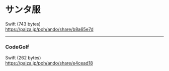 サンタ服
========
  
  
Swift (743 bytes)  
https://paiza.jp/poh/ando/share/b8a65e7d  
  
  
-----
### CodeGolf  
  
  
Swift (262 bytes)  
https://paiza.jp/poh/ando/share/e4cead18  
